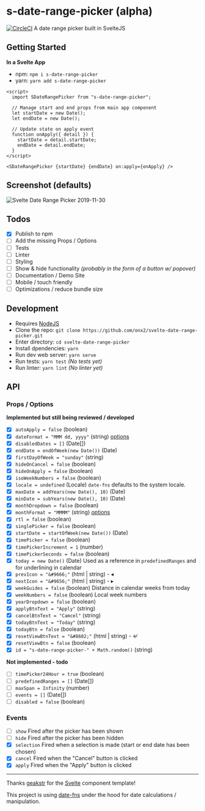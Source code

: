 # s-date-range-picker (alpha)

[![CircleCI](https://circleci.com/gh/onx2/svelte-date-range-picker/tree/master.svg?style=svg)](https://circleci.com/gh/onx2/svelte-date-range-picker/tree/master) A date range picker built in SvelteJS

## Getting Started

**In a Svelte App**

- npm: `npm i s-date-range-picker`
- yarn: `yarn add s-date-range-picker`

```
<script>
  import SDateRangePicker from "s-date-range-picker";
  
  // Manage start and end props from main app component
  let startDate = new Date();
  let endDate = new Date();
  
  // Update state on apply event
  function onApply({ detail }) {
    startDate = detail.startDate;
    endDate = detail.endDate;
  }
</script>

<SDateRangePicker {startDate} {endDate} on:apply={onApply} />
```
## Screenshot (defaults)
![Svelte Date Range Picker 2019-11-30](https://i.ibb.co/fktvn56/Screenshot-from-2019-12-01-17-47-59.png)

## Todos
- [x] Publish to npm
- [ ] Add the missing Props / Options
- [ ] Tests
- [ ] Linter
- [ ] Styling
- [ ] Show & hide functionality _(probably in the form of a button w/ popover)_
- [ ] Documentation / Demo Site
- [ ] Mobile / touch friendly
- [ ] Optimizations / reduce bundle size

## Development
- Requires [NodeJS](https://nodejs.org/)
- Clone the repo: `git clone https://github.com/onx2/svelte-date-range-picker.git`
- Enter directory: `cd svelte-date-range-picker`
- Install dpendencies: `yarn`
- Run dev web server: `yarn serve`
- Run tests: `yarn test` _(No tests yet)_
- Run linter: `yarn lint` _(No linter yet)_

## API

### Props / Options
**Implemented but still being reviewed / developed**
- [x] `autoApply = false` (boolean)
- [x] `dateFormat = "MMM dd, yyyy"` (string) [options](https://date-fns.org/v2.8.1/docs/format)
- [x] `disabledDates = []` (Date[])
- [x] `endDate = endOfWeek(new Date())` (Date)
- [x] `firstDayOfWeek = "sunday"` (string)
- [x] `hideOnCancel = false` (boolean)
- [x] `hideOnApply = false` (boolean)
- [x] `isoWeekNumbers = false` (boolean)
- [x] `locale = undefined` (Locale) `date-fns` defaults to the system locale.
- [x] `maxDate = addYears(new Date(), 10)` (Date)
- [x] `minDate = subYears(new Date(), 10)` (Date)
- [x] `monthDropdown = false` (boolean)
- [x] `monthFormat = "MMMM"` (string) [options](https://date-fns.org/v2.8.1/docs/format)
- [x] `rtl = false` (boolean)
- [x] `singlePicker = false` (boolean)
- [x] `startDate = startOfWeek(new Date())` (Date)
- [x] `timePicker = false` (boolean)
- [x] `timePickerIncrement = 1` (number)
- [x] `timePickerSeconds = false` (boolean)
- [x] `today = new Date()` (Date) Used as a reference in `predefinedRanges` and for underlining in calendar
- [x] `prevIcon = "&#9666;"` (html | string) - ◂
- [x] `nextIcon = "&#9656;"` (html | string) - ▸
- [x] `weekGuides = false` (boolean) Distance in calendar weeks from today
- [x] `weekNumbers = false` (boolean) Local week numbers
- [x] `yearDropdown = false` (boolean)
- [x] `applyBtnText = "Apply"` (string)
- [x] `cancelBtnText = "Camcel"` (string)
- [x] `todayBtnText = "Today"` (string)
- [x] `todayBtn = false` (boolean)
- [x] `resetViewBtnText = "&#8602;"` (html | string) - ↚
- [x] `resetViewBtn = false` (boolean)
- [x] `id = "s-date-range-picker-" + Math.random()` (string)

**Not implemented - todo**
- [ ] `timePicker24Hour = true` (boolean)
- [ ] `predefinedRanges = []` (Date[])
- [ ] `maxSpan = Infinity` (number)
- [ ] `events = []` (Date[])
- [ ] `disabled = false` (boolean)

### Events

- [ ] `show` Fired after the picker has been shown
- [ ] `hide` Fired after the picker has been hidden
- [x] `selection` Fired when a selection is made (start or end date has been chosen)
- [x] `cancel` Fired when the "Cancel" button is clicked
- [x] `apply` Fired when the "Apply" button is clicked

___

Thanks [geakstr](https://github.com/geakstr/svelte-3-rollup-typescript-vscode) for the [Svelte](https://svelte.dev/) component template!

This project is using [date-fns](https://date-fns.org/) under the hood for date calculations / manipulation.
